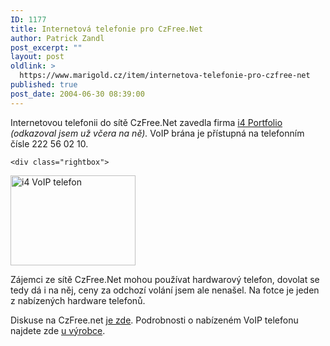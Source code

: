 ```yaml
---
ID: 1177
title: Internetová telefonie pro CzFree.Net
author: Patrick Zandl
post_excerpt: ""
layout: post
oldlink: >
  https://www.marigold.cz/item/internetova-telefonie-pro-czfree-net
published: true
post_date: 2004-06-30 08:39:00
---
```

<p>
Internetovou telefonii do sítě CzFree.Net zavedla firma <a href="http://www.i4shop.net">i4 Portfolio</a> <em>(odkazoval jsem už včera na ně).</em> VoIP brána je přístupná na telefonním čísle 222 56 02 10.</p>

	<div class="rightbox">
<img src="/wp-content/uploads/20040630-i4-voip.gif" alt="i4 VoIP telefon" width="200" height="144" /> </div>
<p>
Zájemci ze sítě CzFree.Net mohou používat hardwarový telefon, dovolat se tedy dá i na něj, ceny za odchozí volání jsem ale nenašel. Na fotce je jeden z nabízených hardware telefonů.</p>
<p>
Diskuse na CzFree.net <a href="http://www.czfree.net/forum/showthread.php?postid=96125">je zde</a>. Podrobnosti o nabízeném VoIP telefonu najdete zde <a href="http://www.stt.com.tw/ip_phone.htm">u výrobce</a>.</p>
